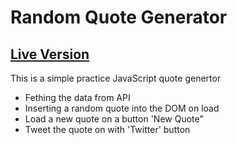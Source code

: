 # Random Quote Generator

## [Live Version](https://dhadhazi.github.io/quote-generator/)

This is a simple practice JavaScript quote genertor
* Fething the data from API
* Inserting a random quote into the DOM on load
* Load a new quote on a button 'New Quote" 
* Tweet the quote on with 'Twitter' button
